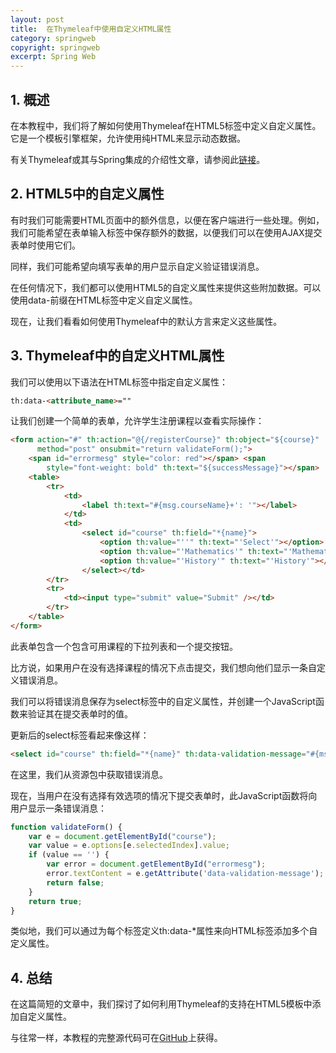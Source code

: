 ```yaml
---
layout: post
title:  在Thymeleaf中使用自定义HTML属性
category: springweb
copyright: springweb
excerpt: Spring Web
---
```


## 1. 概述

在本教程中，我们将了解如何使用Thymeleaf在HTML5标签中定义自定义属性。它是一个模板引擎框架，允许使用纯HTML来显示动态数据。

有关Thymeleaf或其与Spring集成的介绍性文章，请参阅此[链接](https://www.baeldung.com/thymeleaf-in-spring-mvc)。

## 2. HTML5中的自定义属性

有时我们可能需要HTML页面中的额外信息，以便在客户端进行一些处理。例如，我们可能希望在表单输入标签中保存额外的数据，以便我们可以在使用AJAX提交表单时使用它们。

同样，我们可能希望向填写表单的用户显示自定义验证错误消息。

在任何情况下，我们都可以使用HTML5的自定义属性来提供这些附加数据。可以使用data-前缀在HTML标签中定义自定义属性。

现在，让我们看看如何使用Thymeleaf中的默认方言来定义这些属性。

## 3. Thymeleaf中的自定义HTML属性

我们可以使用以下语法在HTML标签中指定自定义属性：

```html
th:data-<attribute_name>=""
```

让我们创建一个简单的表单，允许学生注册课程以查看实际操作：

```html
<form action="#" th:action="@{/registerCourse}" th:object="${course}"
      method="post" onsubmit="return validateForm();">
    <span id="errormesg" style="color: red"></span> <span
        style="font-weight: bold" th:text="${successMessage}"></span>
    <table>
        <tr>
            <td>
                <label th:text="#{msg.courseName}+': '"></label>
            </td>
            <td>
                <select id="course" th:field="*{name}">
                    <option th:value="''" th:text="'Select'"></option>
                    <option th:value="'Mathematics'" th:text="'Mathematics'"></option>
                    <option th:value="'History'" th:text="'History'"></option>
                </select></td>
        </tr>
        <tr>
            <td><input type="submit" value="Submit" /></td>
        </tr>
    </table>
</form>
```

此表单包含一个包含可用课程的下拉列表和一个提交按钮。

比方说，如果用户在没有选择课程的情况下点击提交，我们想向他们显示一条自定义错误消息。

我们可以将错误消息保存为select标签中的自定义属性，并创建一个JavaScript函数来验证其在提交表单时的值。

更新后的select标签看起来像这样：

```html
<select id="course" th:field="*{name}" th:data-validation-message="#{msg.courseName.mandatory}">
```

在这里，我们从资源包中获取错误消息。

现在，当用户在没有选择有效选项的情况下提交表单时，此JavaScript函数将向用户显示一条错误消息：

```javascript
function validateForm() {
    var e = document.getElementById("course");
    var value = e.options[e.selectedIndex].value;
    if (value == '') {
        var error = document.getElementById("errormesg");
        error.textContent = e.getAttribute('data-validation-message');
        return false;
    }
    return true;
}
```

类似地，我们可以通过为每个标签定义th:data-*属性来向HTML标签添加多个自定义属性。

## 4. 总结

在这篇简短的文章中，我们探讨了如何利用Thymeleaf的支持在HTML5模板中添加自定义属性。

与往常一样，本教程的完整源代码可在[GitHub](https://github.com/tuyucheng7/taketoday-tutorial4j/tree/master/spring-web-modules)上获得。